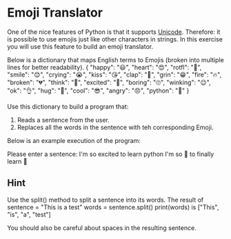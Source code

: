 # Emoji Translator

One of the nice features of Python is that it supports [Unicode](https://en.wikipedia.org/wiki/Unicode).
Therefore: it is possible to use emojis just like other characters in strings. In this exercise
you will use this feature to build an emoji translator.

Below is a dictionary that maps English terms to Emojis (broken into multiple lines for better readability).
{
"happy": "😃",
"heart": "😍",
"rotfl": "🤣",
"smile": "😊",
"crying": "😭",
"kiss": "😘",
"clap": "👏",
"grin": "😁",
"fire": "🔥",
"broken": "💔",
"think": "🤔",
"excited": "🤩",
"boring": "🙄",
"winking": "😉",
"ok": "👌",
"hug": "🤗",
"cool": "😎",
"angry": "😠",
"python": "🐍"
}

Use this dictionary to build a program that:

1. Reads a sentence from the user.
2. Replaces all the words in the sentence with teh corresponding Emoji.

Below is an example execution of the program:

Please enter a sentence: I'm so excited to learn python
I'm so 🤩 to finally learn 🐍

## Hint

Use the split() method to split a sentence into its words. The result of
sentence = "This is a test"
words = sentence.split()
print(words)
is
["This", "is", "a", "test"]

You should also be careful about spaces in the resulting sentence.
